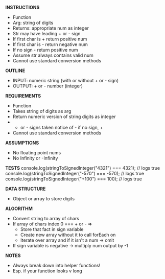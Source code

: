 **INSTRUCTIONS**
- Function
- Arg: string of digits
- Returns: appropriate num as integer
- Str may have leading + or - sign
- If first char is + return positive num
- If first char is - return negative num
- If no sign - return positive num
- Assume str always contains valid num
- Cannot use standard conversion methods

**OUTLINE**
- INPUT: numeric string (with or without + or - sign)
- OUTPUT: + or - number (integer)

**REQUIREMENTS**
- Function 
- Takes string of digits as arg
- Return numeric version of string digits as integer 
- + or - signs taken notice of - if no sign, +
- Cannot use standard conversion methods

**ASSUMPTIONS**
- No floating point nums
- No Infinity or -Infinity

**TESTS**
console.log(stringToSignedInteger("4321") === 4321); // logs true
console.log(stringToSignedInteger("-570") === -570); // logs true
console.log(stringToSignedInteger("+100") === 100); // logs true

**DATA STRUCTURE**
- Object or array to store digits

**ALGORITHM**
- Convert string to array of chars
- If array of chars index 0 === + or - =>
  - Store that fact in sign variable
  - Create new array without it to call forEach on
  - Iterate over array and if it isn't a num -> omit
- If sign variable is negative -> multiply num output by -1

**NOTES**
- Always break down into helper functions!
- Esp. if your function looks v long